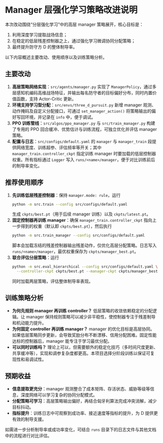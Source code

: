 # Manager 层强化学习策略改进说明

本次改动围绕“分层强化学习”中的高层 manager 策略展开，核心目标是：

1. 利用深度学习提取战场信息；
2. 在稳定的低层残差控制器之上，通过强化学习微调协同分配策略；
3. 最终提升防守方 D 的整体制导率。

以下内容概述主要改动、使用顺序以及训练策略分析。

## 主要改动

1. **高层策略网络实现**：`src/agents/manager.py` 实现了 `ManagerPolicy`，通过多层感知机编码高维战场特征，并输出每名防守者的目标偏好分布，同时内置价值函数，支持 Actor-Critic 更新。
2. **环境支持学习型分配**：`src/envs/three_d_pursuit.py` 新增 manager 观测、动作掩码及自定义分配接口，可通过 `set_manager_action()` 将策略输出的偏好写回环境，并记录在 `info` 中，便于调试。
3. **PPO 训练管线**：`src/algos/ppo_manager.py` 与 `src/train_manager.py` 构建了专用的 PPO 回合缓冲、优势估计与训练流程，可独立优化并评估 manager 策略。
4. **配置与日志**：`src/configs/default.yaml` 的 `manager` 与 `manager_train` 段提供网络宽度、训练超参、评估频率等开关；其中 `manager_train.controller_ckpt` 指定训练 manager 时要加载的低层控制器权重。所有指标通过 `Logger` 写入 `runs/<name>/manager`，便于对比训练前后的制导率变化。

## 推荐使用顺序

1. **先训练低层残差控制器**：保持 `manager.mode: rule`，运行
   ```bash
   python -m src.train --config src/configs/default.yaml
   ```
   生成 `ckpts/best.pt`（用于后续 manager 训练）以及 `ckpts/latest.pt`。
2. **固定控制器再训练 manager**：确保 `manager_train.controller_ckpt` 指向上一步得到的权重（默认即 `ckpts/best.pt`），然后执行
   ```bash
   python -m src.train_manager --config src/configs/default.yaml
   ```
   脚本会加载冻结的残差控制器输出残差动作，仅优化高层分配策略。日志写入 `runs/<name>/manager`，最优权重保存为 `ckpts/manager_best.pt`。
3. **联合评估分层策略**：运行
   ```bash
   python -m src.eval_hierarchical --config src/configs/default.yaml \
     --controller-ckpt ckpts/best.pt --manager-ckpt ckpts/manager_best.pt --episodes 300
   ```
   同时加载两层策略，评估整体制导率表现。

## 训练策略分析

- **为何先规则 manager 再训练 controller？** 低层策略的收敛依赖稳定的分配逻辑。让 manager 保持规则策略可以减少非平稳性，使控制器专注于残差制导和机动能力提升。
- **为何固定 controller 再训练 manager？** manager 的优化目标是高层协同。如果低层策略同步更新，会导致奖励分布不断漂移、信用分配困难。固定性能达标的控制器后，manager 能专注于学习最优分配。
- **可以同时训练吗？** 理论上可以，但需要额外的稳定化技巧（多时间尺度更新、共享缓冲等），实现和调参复杂度都更高。本项目选择分阶段训练以保证可复现性和易调试性。

## 预期收益

- **信息提取更充分**：manager 观测整合了成本矩阵、存活状态、威胁等级等信息，深度网络可以学习复杂的协同分配模式。
- **分配策略可学习**：高层策略输出偏好，再结合匈牙利算法完成冲突消解，减少目标抖动。
- **指标提升**：训练日志中可观察到成功率、接近速度等指标的提升，为 D 提供更有效的制导支援。

如需进一步分析制导率或成功率变化，可结合 `runs` 目录下的日志文件与其他文档中的流程进行对比评估。


